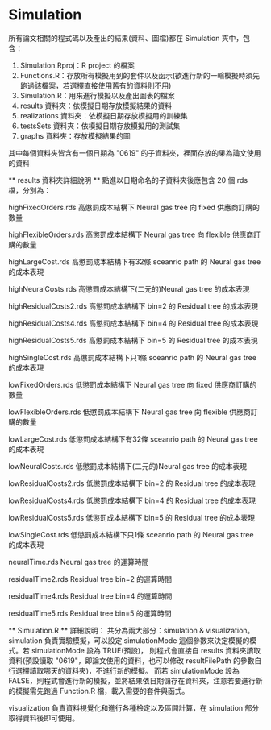 # Simulation

所有論文相關的程式碼以及產出的結果(資料、圖檔)都在 Simulation 夾中，包含：
1. Simulation.Rproj：R project 的檔案
2. Functions.R：存放所有模擬用到的套件以及函示(欲進行新的一輪模擬時須先跑過該檔案，若選擇直接使用舊有的資料則不用)
3. Simulation.R：用來進行模擬以及產出圖表的檔案
4. results 資料夾：依模擬日期存放模擬結果的資料
5. realizations 資料夾：依模擬日期存放模擬用的訓練集
6. testsSets 資料夾：依模擬日期存放模擬用的測試集
7. graphs 資料夾：存放模擬結果的圖

其中每個資料夾皆含有一個日期為 "0619" 的子資料夾，裡面存放的果為論文使用的資料

** results 資料夾詳細說明 **
點進以日期命名的子資料夾後應包含 20 個 rds 檔，分別為：

highFixedOrders.rds 高懲罰成本結構下 Neural gas tree 向 fixed 供應商訂購的數量

highFlexibleOrders.rds 高懲罰成本結構下 Neural gas tree 向 flexible 供應商訂購的數量

highLargeCost.rds 高懲罰成本結構下有32條 sceanrio path 的 Neural gas tree 的成本表現

highNeuralCosts.rds 高懲罰成本結構下(二元的)Neural gas tree 的成本表現

highResidualCosts2.rds 高懲罰成本結構下 bin=2 的 Residual tree 的成本表現

highResidualCosts4.rds 高懲罰成本結構下 bin=4 的 Residual tree 的成本表現

highResidualCosts5.rds 高懲罰成本結構下 bin=5 的 Residual tree 的成本表現

highSingleCost.rds 高懲罰成本結構下只1條 sceanrio path 的 Neural gas tree 的成本表現

lowFixedOrders.rds 低懲罰成本結構下 Neural gas tree 向 fixed 供應商訂購的數量

lowFlexibleOrders.rds 低懲罰成本結構下 Neural gas tree 向 flexible 供應商訂購的數量 

lowLargeCost.rds 低懲罰成本結構下有32條 sceanrio path 的 Neural gas tree 的成本表現

lowNeuralCosts.rds 低懲罰成本結構下(二元的)Neural gas tree 的成本表現

lowResidualCosts2.rds 低懲罰成本結構下 bin=2 的 Residual tree 的成本表現

lowResidualCosts4.rds 低懲罰成本結構下 bin=4 的 Residual tree 的成本表現

lowResidualCosts5.rds 低懲罰成本結構下 bin=5 的 Residual tree 的成本表現

lowSingleCost.rds 低懲罰成本結構下只1條 sceanrio path 的 Neural gas tree 的成本表現

neuralTime.rds Neural gas tree 的運算時間

residualTime2.rds Residual tree bin=2 的運算時間

residualTime4.rds Residual tree bin=4 的運算時間

residualTime5.rds Residual tree bin=5 的運算時間


** Simulation.R ** 詳細說明：
共分為兩大部分：simulation & visualization。
simulation 負責實驗模擬，可以設定 simulationMode 這個參數來決定模擬的模式。若 simulationMode 設為 TRUE(預設)，
則程式會直接自 results 資料夾讀取資料(預設讀取 "0619"，即論文使用的資料，也可以修改 resultFilePath 的參數自行選擇讀取哪天的資料夾)，不進行新的模擬。
而若 simulationMode 設為 FALSE，則程式會進行新的模擬，並將結果依日期儲存在資料夾，注意若要進行新的模擬需先跑過 Function.R 檔，載入需要的套件與函式。

visualization 負責資料視覺化和進行各種檢定以及區間計算，在 simulation 部分取得資料後即可使用。
